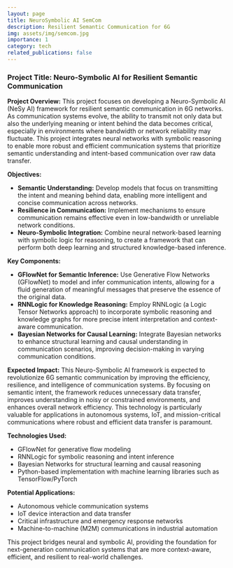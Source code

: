 ```yaml
---
layout: page
title: NeuroSymbolic AI SemCom
description: Resilient Semantic Communication for 6G
img: assets/img/semcom.jpg
importance: 1
category: tech
related_publications: false
---
```

### Project Title: Neuro-Symbolic AI for Resilient Semantic Communication

**Project Overview:**
This project focuses on developing a Neuro-Symbolic AI (NeSy AI) framework for resilient semantic communication in 6G networks. As communication systems evolve, the ability to transmit not only data but also the underlying meaning or intent behind the data becomes critical, especially in environments where bandwidth or network reliability may fluctuate. This project integrates neural networks with symbolic reasoning to enable more robust and efficient communication systems that prioritize semantic understanding and intent-based communication over raw data transfer.

**Objectives:**
- **Semantic Understanding:** Develop models that focus on transmitting the intent and meaning behind data, enabling more intelligent and concise communication across networks.
- **Resilience in Communication:** Implement mechanisms to ensure communication remains effective even in low-bandwidth or unreliable network conditions.
- **Neuro-Symbolic Integration:** Combine neural network-based learning with symbolic logic for reasoning, to create a framework that can perform both deep learning and structured knowledge-based inference.

**Key Components:**
- **GFlowNet for Semantic Inference:** Use Generative Flow Networks (GFlowNet) to model and infer communication intents, allowing for a fluid generation of meaningful messages that preserve the essence of the original data.
- **RNNLogic for Knowledge Reasoning:** Employ RNNLogic (a Logic Tensor Networks approach) to incorporate symbolic reasoning and knowledge graphs for more precise intent interpretation and context-aware communication.
- **Bayesian Networks for Causal Learning:** Integrate Bayesian networks to enhance structural learning and causal understanding in communication scenarios, improving decision-making in varying communication conditions.

**Expected Impact:**
This Neuro-Symbolic AI framework is expected to revolutionize 6G semantic communication by improving the efficiency, resilience, and intelligence of communication systems. By focusing on semantic intent, the framework reduces unnecessary data transfer, improves understanding in noisy or constrained environments, and enhances overall network efficiency. This technology is particularly valuable for applications in autonomous systems, IoT, and mission-critical communications where robust and efficient data transfer is paramount.

**Technologies Used:**
- GFlowNet for generative flow modeling
- RNNLogic for symbolic reasoning and intent inference
- Bayesian Networks for structural learning and causal reasoning
- Python-based implementation with machine learning libraries such as TensorFlow/PyTorch

**Potential Applications:**
- Autonomous vehicle communication systems
- IoT device interaction and data transfer
- Critical infrastructure and emergency response networks
- Machine-to-machine (M2M) communications in industrial automation

This project bridges neural and symbolic AI, providing the foundation for next-generation communication systems that are more context-aware, efficient, and resilient to real-world challenges.
